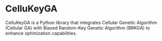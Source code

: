# CelluKeyGA
CelluKeyGA is a Python library that integrates Cellular Genetic Algorithm (Cellular GA) with Biased Random-Key Genetic Algorithm (BRKGA) to enhance optimization capabilities.
